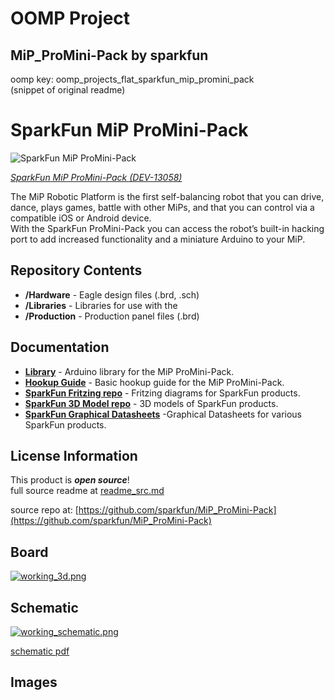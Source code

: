 # OOMP Project  
## MiP_ProMini-Pack  by sparkfun  
  
oomp key: oomp_projects_flat_sparkfun_mip_promini_pack  
(snippet of original readme)  
  
SparkFun MiP ProMini-Pack  
===========================  
  
![SparkFun MiP ProMini-Pack](https://cdn.sparkfun.com//assets/parts/1/0/0/8/9/13058-01.jpg)  
  
[*SparkFun MiP ProMini-Pack (DEV-13058)*](https://www.sparkfun.com/products/13058)  
  
The MiP Robotic Platform is the first self-balancing robot that you can drive, dance, plays games, battle with other MiPs, and that you can control via a compatible iOS or Android device.   
With the SparkFun ProMini-Pack you can access the robot’s built-in hacking port to add increased functionality and a miniature Arduino to your MiP.   
  
Repository Contents  
-------------------  
  
* **/Hardware** - Eagle design files (.brd, .sch)  
* **/Libraries** - Libraries for use with the <PRODUCT NAME>  
* **/Production** - Production panel files (.brd)  
  
Documentation  
--------------  
* **[Library](https://github.com/sparkfun/SparkFun_MiP_Arduino_Library)** - Arduino library for the MiP ProMini-Pack.  
* **[Hookup Guide](https://learn.sparkfun.com/tutorials/hacking-the-mip---promini-pack)** - Basic hookup guide for the MiP ProMini-Pack.  
* **[SparkFun Fritzing repo](https://github.com/sparkfun/Fritzing_Parts)** - Fritzing diagrams for SparkFun products.  
* **[SparkFun 3D Model repo](https://github.com/sparkfun/3D_Models)** - 3D models of SparkFun products.   
* **[SparkFun Graphical Datasheets](https://github.com/sparkfun/Graphical_Datasheets)** -Graphical Datasheets for various SparkFun products.  
  
  
License Information  
-------------------  
  
This product is _**open source**_!   
  full source readme at [readme_src.md](readme_src.md)  
  
source repo at: [https://github.com/sparkfun/MiP_ProMini-Pack](https://github.com/sparkfun/MiP_ProMini-Pack)  
## Board  
  
[![working_3d.png](working_3d_600.png)](working_3d.png)  
## Schematic  
  
[![working_schematic.png](working_schematic_600.png)](working_schematic.png)  
  
[schematic pdf](working_schematic.pdf)  
## Images  
